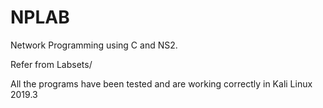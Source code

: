 # NPLAB
Network Programming using C and NS2.

Refer from Labsets/

All the programs have been tested and are working correctly in Kali Linux 2019.3
